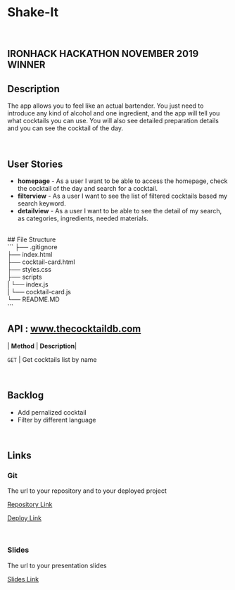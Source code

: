# Shake-It

<br>

<h2>IRONHACK HACKATHON NOVEMBER 2019 WINNER</h2>

## Description

The app allows you to feel like an actual bartender. You just need to introduce any kind of alcohol and one ingredient, and the app will tell you what cocktails you can use. You will also see detailed preparation details and you can see the cocktail of the day.

<br>

## User Stories

- **homepage** - As a user I want to be able to access the homepage, check the cocktail of the day and search for a cocktail.
- **filterview** - As a user I want to see the list of filtered cocktails based my search keyword.
- **detailview** - As a user I want to be able to see the detail of my search, as categories, ingredients, needed materials.

<br>
## File Structure<br>
```
├── .gitignore<br>
├── index.html<br>
├── cocktail-card.html<br>
├── styles.css<br>
├── scripts<br>
|   └── index.js<br>
|   └── cocktail-card.js<br>
└── README.MD<br>
```
<br>



## API : www.thecocktaildb.com


| **Method** | **Description**|

 `GET`      | Get cocktails list by name       

<br>



## Backlog
- Add pernalized cocktail
- Filter by different language


<br>



## Links


### Git

The url to your repository and to your deployed project

[Repository Link](https://github.com/barbara-carnieri/Shake-It.git)

[Deploy Link](https://barbara-carnieri.github.io/Shake-It/)


<br>


### Slides

The url to your presentation slides

[Slides Link](https://docs.google.com/presentation/d/1VQcplyUKY1oQ4eF-rlm9Gi38xYvVMQAw8kzCDDXvUEA/edit?usp=sharing)
